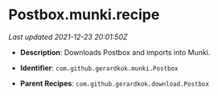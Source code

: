 # Postbox.munki.recipe

_Last updated 2021-12-23 20:01:50Z_

- **Description**: Downloads Postbox and imports into Munki.

- **Identifier**: `com.github.gerardkok.munki.Postbox`

- **Parent Recipes**: `com.github.gerardkok.download.Postbox`

